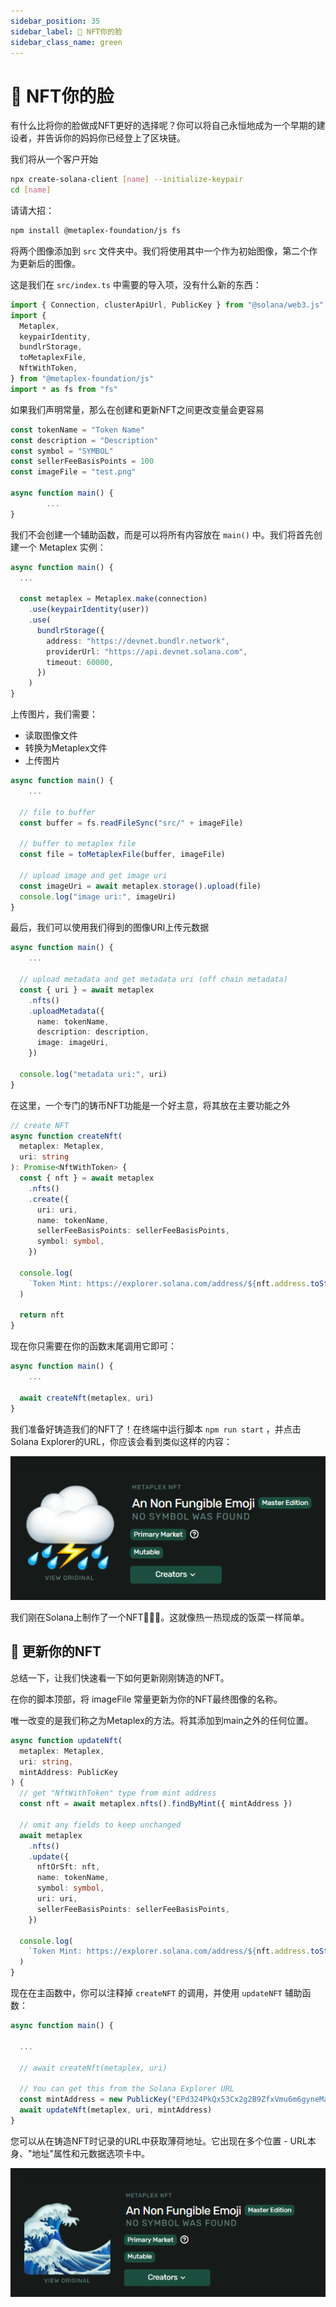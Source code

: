 ```yaml
---
sidebar_position: 35
sidebar_label: 🤨 NFT你的脸
sidebar_class_name: green
---
```


# 🤨 NFT你的脸

有什么比将你的脸做成NFT更好的选择呢？你可以将自己永恒地成为一个早期的建设者，并告诉你的妈妈你已经登上了区块链。

我们将从一个客户开始

```bash
npx create-solana-client [name] --initialize-keypair
cd [name]
```

请请大招：

```bash
npm install @metaplex-foundation/js fs
```

将两个图像添加到 `src` 文件夹中。我们将使用其中一个作为初始图像，第二个作为更新后的图像。

这是我们在 `src/index.ts` 中需要的导入项，没有什么新的东西：

```ts
import { Connection, clusterApiUrl, PublicKey } from "@solana/web3.js"
import {
  Metaplex,
  keypairIdentity,
  bundlrStorage,
  toMetaplexFile,
  NftWithToken,
} from "@metaplex-foundation/js"
import * as fs from "fs"
```

如果我们声明常量，那么在创建和更新NFT之间更改变量会更容易

```ts
const tokenName = "Token Name"
const description = "Description"
const symbol = "SYMBOL"
const sellerFeeBasisPoints = 100
const imageFile = "test.png"

async function main() {
		...
}
```

我们不会创建一个辅助函数，而是可以将所有内容放在 `main()` 中。我们将首先创建一个 Metaplex 实例：


```ts
async function main() {
  ...

  const metaplex = Metaplex.make(connection)
    .use(keypairIdentity(user))
    .use(
      bundlrStorage({
        address: "https://devnet.bundlr.network",
        providerUrl: "https://api.devnet.solana.com",
        timeout: 60000,
      })
    )
}
```

上传图片，我们需要：

- 读取图像文件
- 转换为Metaplex文件
- 上传图片

```ts
async function main() {
	...

  // file to buffer
  const buffer = fs.readFileSync("src/" + imageFile)

  // buffer to metaplex file
  const file = toMetaplexFile(buffer, imageFile)

  // upload image and get image uri
  const imageUri = await metaplex.storage().upload(file)
  console.log("image uri:", imageUri)
}
```

最后，我们可以使用我们得到的图像URI上传元数据

```ts
async function main() {
	...

  // upload metadata and get metadata uri (off chain metadata)
  const { uri } = await metaplex
    .nfts()
    .uploadMetadata({
      name: tokenName,
      description: description,
      image: imageUri,
    })

  console.log("metadata uri:", uri)
}
```

在这里，一个专门的铸币NFT功能是一个好主意，将其放在主要功能之外

```ts
// create NFT
async function createNft(
  metaplex: Metaplex,
  uri: string
): Promise<NftWithToken> {
  const { nft } = await metaplex
    .nfts()
    .create({
      uri: uri,
      name: tokenName,
      sellerFeeBasisPoints: sellerFeeBasisPoints,
      symbol: symbol,
    })

  console.log(
    `Token Mint: https://explorer.solana.com/address/${nft.address.toString()}?cluster=devnet`
  )

  return nft
}
```

现在你只需要在你的函数末尾调用它即可：

```ts
async function main() {
	...

  await createNft(metaplex, uri)
}
```

我们准备好铸造我们的NFT了！在终端中运行脚本 `npm run start` ，并点击Solana Explorer的URL，你应该会看到类似这样的内容：

![](./img/cloud-nft.png)

我们刚在Solana上制作了一个NFT🎉🎉🎉。这就像热一热现成的饭菜一样简单。

## 🤯 更新你的NFT

总结一下，让我们快速看一下如何更新刚刚铸造的NFT。

在你的脚本顶部，将 imageFile 常量更新为你的NFT最终图像的名称。

唯一改变的是我们称之为Metaplex的方法。将其添加到main之外的任何位置。

```ts
async function updateNft(
  metaplex: Metaplex,
  uri: string,
  mintAddress: PublicKey
) {
  // get "NftWithToken" type from mint address
  const nft = await metaplex.nfts().findByMint({ mintAddress })

  // omit any fields to keep unchanged
  await metaplex
    .nfts()
    .update({
      nftOrSft: nft,
      name: tokenName,
      symbol: symbol,
      uri: uri,
      sellerFeeBasisPoints: sellerFeeBasisPoints,
    })

  console.log(
    `Token Mint: https://explorer.solana.com/address/${nft.address.toString()}?cluster=devnet`
  )
}
```

现在在主函数中，你可以注释掉 `createNFT` 的调用，并使用 `updateNFT` 辅助函数：

```ts
async function main() {

  ...

  // await createNft(metaplex, uri)

  // You can get this from the Solana Explorer URL
  const mintAddress = new PublicKey("EPd324PkQx53Cx2g2B9ZfxVmu6m6gyneMaoWTy2hk2bW")
  await updateNft(metaplex, uri, mintAddress)
}
```

您可以从在铸造NFT时记录的URL中获取薄荷地址。它出现在多个位置 - URL本身、"地址"属性和元数据选项卡中。


![](./img/river-nft.png)
